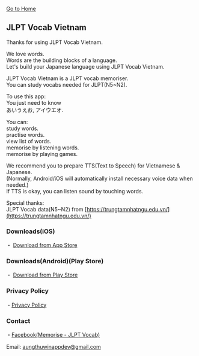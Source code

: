 [Go to Home](https://atwappdev.github.io) 

## JLPT Vocab Vietnam
Thanks for using JLPT Vocab Vietnam.

We love words.  
Words are the building blocks of a language.  
Let's build your Japanese language using JLPT Vocab Vietnam.  

JLPT Vocab Vietnam is a JLPT vocab memoriser.  
You can study vocabs needed for JLPT(N5~N2).

To use this app:  
You just need to know   
あいうえお, アイウエオ.

You can:  
study words.  
practise words.  
view list of words.  
memorise by listening words.  
memorise by playing games.  

We recommend you to prepare TTS(Text to Speech) for Vietnamese & Japanese.  
(Normally, Android/iOS will automatically install necessary voice data when needed.)  
If TTS is okay, you can listen sound by touching words.

Special thanks:  
JLPT Vocab data(N5~N2) from
[https://trungtamnhatngu.edu.vn/](https://trungtamnhatngu.edu.vn/)

### Downloads(iOS)
・ [Download from App Store](https://apps.apple.com/app/id6446159761)

### Downloads(Android)(Play Store)
・ [Download from Play Store](https://play.google.com/store/apps/details?id=com.atwappdev.jlptvocabvn)

### Privacy Policy
・[Privacy Policy](https://atwappdev.github.io/jlpt_vocab_vn_privacy_policy)

### Contact
・[Facebook(Memorise - JLPT Vocab)](https://www.facebook.com/memoriseJlptVocab)

Email: aungthuwinappdev@gmail.com 
